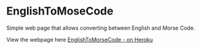 # EnglishToMoseCode

Simple web page that allows converting between English and Morse Code.

View the webpage here [EnglishToMorseCode - on Heroku](https://english-to-morse-code.herokuapp.com/docs/index.html)
